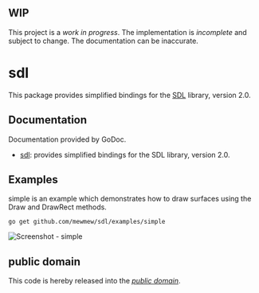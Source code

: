 WIP
---

This project is a *work in progress*. The implementation is *incomplete* and
subject to change. The documentation can be inaccurate.

sdl
===

This package provides simplified bindings for the [SDL][] library, version 2.0.

[SDL]: http://www.libsdl.org/

Documentation
-------------

Documentation provided by GoDoc.

- [sdl][]: provides simplified bindings for the SDL library, version 2.0.

[sdl]: http://godoc.org/github.com/mewmew/sdl

Examples
--------

simple is an example which demonstrates how to draw surfaces using the Draw and
DrawRect methods.

	go get github.com/mewmew/sdl/examples/simple

![Screenshot - simple](https://raw.github.com/mewmew/sdl/master/examples/simple/simple.png)

public domain
-------------

This code is hereby released into the *[public domain][]*.

[public domain]: https://creativecommons.org/publicdomain/zero/1.0/
